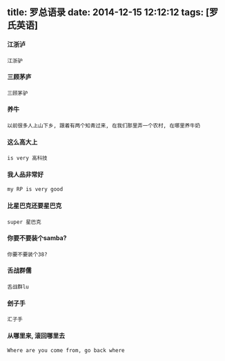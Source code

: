 title: 罗总语录
date: 2014-12-15 12:12:12
tags: [罗氏英语]
---

#### 江浙泸
`江浙驴`

#### 三顾茅庐
`三顾茅驴`

#### 养牛
`以前很多人上山下乡, 跟着有两个知青过来, 在我们那里弄一个农村, 在哪里养牛奶`

#### 这么高大上
`is very 高科技`

#### 我人品非常好
`my RP is very good`

#### 比星巴克还要星巴克
`super 星巴克`

#### 你要不要装个samba?
`你要不要装个38?`

#### 舌战群儒
`舌战群lu`

#### 刽子手
`汇子手`

#### 从哪里来, 滚回哪里去
`Where are you come from, go back where`